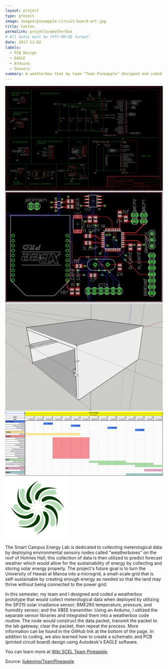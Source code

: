 ```yaml
---
layout: project
type: project
image: images/pineapple-circuit-board-art.jpg
title: Cotton
permalink: projects/weatherbox
# All dates must be YYYY-MM-DD format!
date: 2017-12-02
labels:
  - PCB Design
  - EAGLE
  - Arduino
  - Sensors
summary: A weatherbox that my team "Team Pineapple" designed and coded to collect meteorlogical data.
---
```

<div class="ui small rounded images">
  <img class="ui image" src="../images/pineapple_schematic.png">
  <img class="ui image" src="../images/pineapple_pcb.png">
  <img class="ui image" src="../images/pineapple_housing.png">
  <img class="ui image" src="../images/pineapple_ganttchart.png">
</div>

<img class="ui image" src="../images/scel.png">

The Smart Campus Energy Lab is dedicated to collecting meterological data by deploying environmental sensory nodes called "weatherboxes" on the roof of Holmes Hall; this collection of data is then utilized to predict forecast weather which would allow for the sustainability of energy by collecting and storing solar energy properly. The project's future goal is to turn the University of Hawaii at Manoa into a microgrid, a small-scale grid that is self-sustainable by creating enough energy as needed so that the land may thrive without being connected to the power grid.

In this semester, my team and I designed and coded a weatherbox prototype that would collect meterological data when deployed by utilizing the SP215 solar irradiance sensor; BME280 temperature, pressure, and humidity sensor; and the XBEE transmitter. Using an Arduino, I utilized the separate sensor libraries and integrated them into a weatherbox code routine. The node would construct the data packet, transmit the packet to the lab gateway, clear the packet, then repeat the process. More information can be found in the GitHub link at the bottom of the page. In addition to coding, we also learned how to create a schematic and PCB (printed circuit board) design using Autodesk's EAGLE software. 

You can learn more at [Wiki SCEL Team Pineapple](https://wiki.scel-hawaii.org/doku.php?id=weatherbox:team_pineapple:start).

Source: <a href="https://github.com/liukeving/TeamPineapple"><i class="large github icon "></i>liukeving/TeamPineapple</a>

